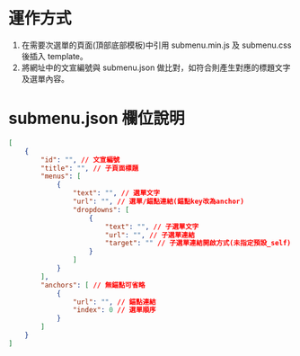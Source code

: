 # 運作方式
1. 在需要次選單的頁面(頂部底部模板)中引用 submenu.min.js 及 submenu.css 後插入 template。
1. 將網址中的文宣編號與 submenu.json 做比對，如符合則產生對應的標題文字及選單內容。

# submenu.json 欄位說明
```json
[
    {
        "id": "", // 文宣編號
        "title": "", // 子頁面標題
        "menus": [
            {
                "text": "", // 選單文字
                "url": "", // 選單/錨點連結(錨點key改為anchor)
                "dropdowns": [
                    {
                        "text": "", // 子選單文字
                        "url": "", // 子選單連結
                        "target": "" // 子選單連結開啟方式(未指定預設_self)
                    }
                ]
            }
        ],
        "anchors": [ // 無錨點可省略
            {
                "url": "", // 錨點連結
                "index": 0 // 選單順序
            }
        ]
    }
]
```
